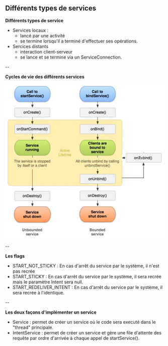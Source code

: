 ## Différents types de services

**Différents types de service**

- Services locaux :
   - lancé par une activité
   - se termine lorsqu'il a terminé d'effectuer ses opérations.
- Sercices distants
   - interaction client-serveur
   - se lance et se termine via un ServiceConnection.


--

**Cycles de vie des différents services**

<img src="img/services_lifecycle.jpg"/>

--

**Les flags**

* START_NOT_STICKY : En cas d'arrêt du service par le système, il n'est pas recrée
* START_STICKY : En cas d'arrêt du service par le système, il sera recrée mais le paramètre Intent sera null.
* START_REDELIVER_INTENT : En cas d'arrêt du service par le système, il sera recrée à l'identique.

--

**Les deux façons d'implémenter un service**

* Service : permet de créer un service où le code sera executé dans le "thread" principale.
* IntentService : permet de créer un service et gère une file d'attente des requête par ordre d'arrivée à chaque appel de startService().